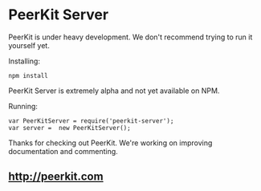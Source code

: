 # PeerKit Server

PeerKit is under heavy development. We don't recommend trying to run it yourself yet.


Installing:

`npm install`

PeerKit Server is extremely alpha and not yet available on NPM.

Running:

     
    var PeerKitServer = require('peerkit-server');
    var server =  new PeerKitServer();


Thanks for checking out PeerKit. We're working on improving documentation and commenting.

## http://peerkit.com
